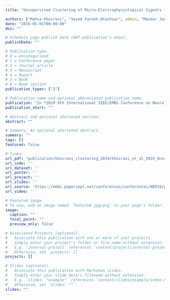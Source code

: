 ```yaml
---
title: "Unsupervised Clustering of Micro-Electrophysiological Signals for localization of Subthalamic Nucleus during DBS Surgery"

authors: ["Mahsa Khosravi", "Seyed Farokh Atashzar", admin, "Mandar Jog", "Rajni Patel"]
date: "2019-05-01T00:00:00"
doi: ""

# Schedule page publish date (NOT publication's date).
publishDate: ""

# Publication type.
# 0 = Uncategorized
# 1 = Conference paper
# 2 = Journal article
# 3 = Manuscript
# 4 = Report
# 5 = Book
# 6 = Book section
publication_types: ["2"]

# Publication name and optional abbreviated publication name.
publication: "In *2019 9th International IEEE/EMBS Conference on Neural Engineering*"
publication_short: ""

# Abstract and optional shortened version.
abstract: ""

# Summary. An optional shortened abstract.
summary: ""
tags: []
featured: false

# links:
url_pdf: "publication/khosravi_clustering_2019/Khosravi_et_al_2019_Unsupervised Clustering of Micro-Electrophysiological Signals for localization.pdf"
url_code: ''
url_dataset: ''
url_poster: ''
url_project: ''
url_slides: ''
url_source: 'https://embs.papercept.net/conferences/conferences/NER19/program/NER19_ContentListWeb_2.html#thpo_05'
url_video: ''

# Featured image
# To use, add an image named `featured.jpg/png` to your page's folder. 
image:
  caption: ""
  focal_point: ""
  preview_only: false

# Associated Projects (optional).
#   Associate this publication with one or more of your projects.
#   Simply enter your project's folder or file name without extension.
#   E.g. `internal-project` references `content/project/internal-project/index.md`.
#   Otherwise, set `projects: []`.
projects: []

# Slides (optional).
#   Associate this publication with Markdown slides.
#   Simply enter your slide deck's filename without extension.
#   E.g. `slides: "example"` references `content/slides/example/index.md`.
#   Otherwise, set `slides: ""`.
slides: ""
---
```

